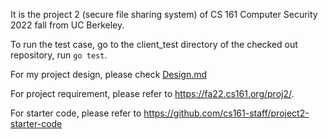 It is the project 2 (secure file sharing system) of CS 161 Computer Security 2022 fall from UC Berkeley.

To run the test case, go to the client_test directory of the checked out repository, run `go test`.



For my project design, please check [Design.md](https://github.com/fallingleavesz/fa22-cs161-project2/blob/main/Design.md)

For project requirement, please refer to https://fa22.cs161.org/proj2/.

For starter code, please refer to https://github.com/cs161-staff/project2-starter-code

